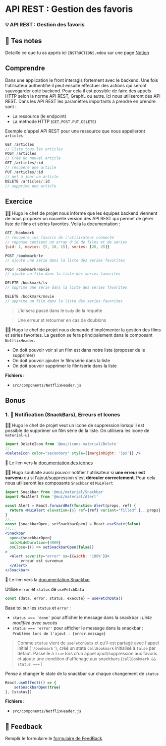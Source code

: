 
# API REST : Gestion des favoris
### 💡 API REST : Gestion des favoris

## 📝 Tes notes

Detaille ce que tu as appris ici `INSTRUCTIONS.md`ou sur une page [Notion](https://go.mikecodeur.com/course-notes-template)

## Comprendre

Dans une application le front interagis fortement avec le backend. Une fois l'utilisateur authentifié il peut ensuite effectuer des actions qui seront sauvegarder coté backend. Pour cela il est possible de faire des appels HTTP selon la norme API REST, GraphL ou autre. Ici nous utiliseront des API REST. Dans les API REST les paramètres importants à prendre en prendre sont : 

- La ressource (le endpoint)
- La méthode HTTP (`GET,POST,PUT,DELETE`)

 Exemple d'appel API REST pour une ressource que nous appelleront `articles`

```jsx
GET /articles
// liste tous les articles
POST /articles
// Créé un nouvel article
GET /articles/:id
// récupère une article
PUT /articles/:id
// met à jour un article
DELETE /articles/:id
// supprime une article
```

## Exercice

👨‍✈️ Hugo le chef de projet nous informe que les équipes backend viennent de nous proposer un nouvelle version des API REST qui permet de gérer liste de films et séries favorites. Voila la documentation :

```jsx
GET /bookmark
// recupère les favoris de l'utilisateur connecté
// reponse contient un array d'id de films et de series
{uid: 1, movies: [5, 10, 15], series: [20, 25]}

POST /bookmark/tv
// ajoute une série dans la liste des series favorites

POST /bookmark/movie
// ajoute un film dans la liste des series favorites

DELETE /bookmark/tv
// spprime une série dans la liste des series favorites

DELETE /bookmark/movie
// spprime un film dans la liste des series favorites
```

> L'id sera passé dans le `body` de la requête

> Une erreur st retourner en cas de doublons

👨‍✈️ Hugo le chef de projet nous demande d'implémenter la gestion des films et séries favorites. La gestion se fera principalement dans le composant `NetflixHeader`. 

- On doit pouvoir voir si un film est dans notre liste (proposer de le supprimer)
- On doit pouvoir ajouter le film/série dans la liste
- On doit pouvoir supprimer le film/série dans la liste

**Fichiers :**

- `src/components/NetflixHeader.js`

## Bonus

### 1. 🚀 Notification (SnackBars), Erreurs et Icones

👨‍✈️ Hugo le chef de projet veut un icone de suppression lorsqu'il est possible de supprimer un film série de la liste. On utilisera les icone de `material-ui`

```jsx
import DeleteIcon from '@mui/icons-material/Delete'
//.
<DeleteIcon color="secondary" style={{marginRight: '5px'}} />
```

📑 Le lien vers la [documentation des icones](https://mui.com/components/material-icons/) 

👨‍✈️ Hugo souhaite aussi pouvoir notifier l'utilisateur si **une erreur est survenu** ou si l'ajout/suppression s'est **dérouler correctement**. Pour cela nous utiliseront les composants `Snackbar` et `MuiAlert`

```jsx
import Snackbar from '@mui/material/Snackbar'
import MuiAlert from '@mui/material/Alert'

const Alert = React.forwardRef(function Alert(props, ref) {
  return <MuiAlert elevation={6} ref={ref} variant="filled" {...props} />
}
//...
const [snackbarOpen, setSnackbarOpen] = React.useState(false)
//...
<Snackbar
  open={snackbarOpen}
  autoHideDuration={4000}
  onClose={() => setSnackbarOpen(false)}
>
  <Alert severity="error" sx={{width: '100%'}}>
	   erreur est survenue
  </Alert>
</Snackbar>
```

📑 Le lien vers la [documentation Snackbar](https://mui.com/components/snackbars/) 

Utilise `error` et `status` de `useFetchData`

```jsx
const {data, error, status, execute} = useFetchData()
```

Base toi sur les `status` et `error` : 

- `status === 'done'` pour afficher le message dans la snackbar : *Liste modifiée avec succès*
- `status === 'error'` pour afficher le message dans la snackbar : `Problème lors de l'ajout : {error.message}`

> Comme `status` vient de `useFetchData` et qu'il est partagé avec l'appel initial (`'/bookmark'`), créé un state `callBookmark` initialisé à `false` par défaut. Passe le à `true` lors d'un appel ajout/suppression aux favoris. et ajoute une condition d'affichage aux snackbars (`callBookmark && status ===` )

Pense à changer le state de la snackbar sur chaque changement de `status`

```jsx
React.useEffect(() => {
    setSnackbarOpen(true)
}, [status])
```

**Fichiers :**

- `src/components/NetflixHeader.js`

## 🐜 Feedback

Remplir le formulaire le [formulaire de FeedBack](https://go.mikecodeur.com/cours-react-avis).